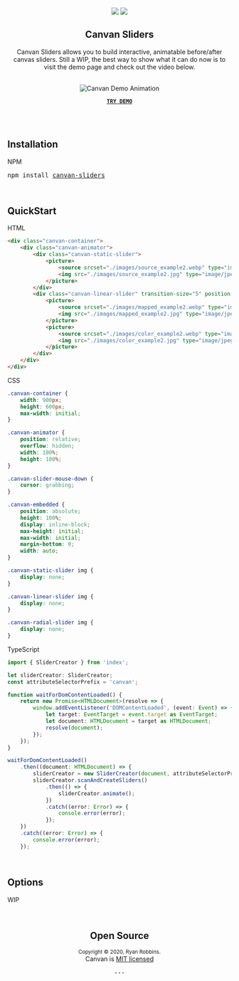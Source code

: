 ﻿<br />
<div align="center">
  <p align="center">
    <a href="https://opensource.org/licenses/MIT" target="_blank"><img src="https://img.shields.io/badge/license-MIT-green.svg"></a>
    <a href="https://prettier.io" target="_blank"><img src="https://img.shields.io/badge/code_style-prettier-ff69b4.svg?style=flat"></a>
  </p>

  <strong>
    <h2 align="center">Canvan Sliders</h2>
  </strong>

  <p align="center">
    Canvan Sliders allows you to build interactive, animatable before/after canvas sliders.  Still a WIP, the best
    way to show what it can do now is to visit the demo page and check out the video below.
  </p>
  <br />
  <img src="https://www.bluevinestudios.com/canvan-demo.webp" alt="Canvan Demo Animation" />
  <br/>
  <p align="center">  
    <strong>
      <code>&nbsp;<a href="https://bluevinestudios.github.io/canvan-sliders/">TRY DEMO</a>&nbsp;</code>
    </strong>
  </p>
  
  <br />

</div>
<br />

## Installation

NPM

<pre>npm install <a href="https://www.npmjs.com/package/canvan-sliders">canvan-sliders</a></pre>

<br>

## QuickStart

HTML

```html
<div class="canvan-container">
    <div class="canvan-animator">
        <div class="canvan-static-slider">
            <picture>
                <source srcset="./images/source_example2.webp" type="image/webp" />
                <img src="./images/source_example2.jpg" type="image/jpeg" />
            </picture>
        </div>
        <div class="canvan-linear-slider" transition-size="5" position-increment="0.5" dragable="true">
            <picture>
                <source srcset="./images/mapped_example2.webp" type="image/webp" />
                <img src="./images/mapped_example2.jpg" type="image/jpeg" size="50" />
            </picture>
            <picture>
                <source srcset="./images/color_example2.webp" type="image/webp" />
                <img src="./images/color_example2.jpg" type="image/jpeg" size="20" />
            </picture>
        </div>
    </div>
</div>

```

CSS

```css
.canvan-container {
    width: 900px;
    height: 600px; 
    max-width: initial;
}

.canvan-animator {
    position: relative;
    overflow: hidden;
    width: 100%;
    height: 100%;
}

.canvan-slider-mouse-down {
    cursor: grabbing;
}

.canvan-embedded {
    position: absolute;
    height: 100%;
    display: inline-block;
    max-height: initial;
    max-width: initial;
    margin-bottom: 0;
    width: auto;
}

.canvan-static-slider img {
    display: none;
}

.canvan-linear-slider img {
    display: none;
}

.canvan-radial-slider img {
    display: none;
}
```

TypeScript

```typescript
import { SliderCreator } from 'index';

let sliderCreator: SliderCreator;
const attributeSelectorPrefix = 'canvan';

function waitForDomContentLoaded() {
    return new Promise<HTMLDocument>(resolve => {
        window.addEventListener('DOMContentLoaded', (event: Event) => {
            let target: EventTarget = event.target as EventTarget;
            let document: HTMLDocument = target as HTMLDocument;
            resolve(document);
        });
    });
}

waitForDomContentLoaded()
    .then((document: HTMLDocument) => {
        sliderCreator = new SliderCreator(document, attributeSelectorPrefix);
        sliderCreator.scanAndCreateSliders()
            .then(() => {
                sliderCreator.animate();
            })
            .catch((error: Error) => {
                console.error(error);
            });
    })
    .catch((error: Error) => {
        console.error(error);
    });
```

<br>

## Options

<p>WIP</p>

<br>

<h2 align="center">Open Source</h2>

<p align="center">
  <sup>Copyright © 2020, Ryan Robbins.</sup><br>
  Canvan is <a href="https://github.com/bluevinestudios/canvan-sliders/blob/master/LICENSE">MIT licensed</a>
</p>

<p align="center">
  <strong>· · ·</strong>
</p>

